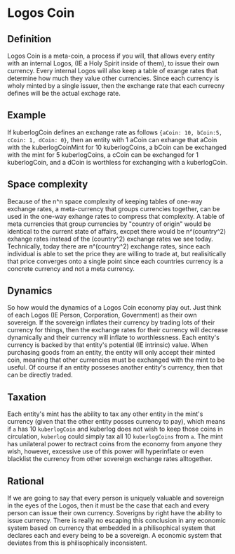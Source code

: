 # Logos Coin

## Definition

Logos Coin is a meta-coin, a process if you will, that allows every entity with an internal Logos, (IE a Holy Spirit inside of them), to issue their own currency. Every internal Logos will also keep a table of exange rates that determine how much they value other currencies. Since each currency is wholy minted by a single issuer, then the exchange rate that each currecny defines will be the actual exchage rate. 

## Example

If kuberlogCoin defines an exchange rate as follows `{aCoin: 10, bCoin:5, cCoin: 1, dCoin: 0}`, then an entity with 1 aCoin can exhange that aCoin with the kuberlogCoinMint for 10 kuberlogCoins, a bCoin can be exchanged with the mint for 5 kuberlogCoins, a cCoin can be exchanged for 1 kuberlogCoin, and a dCoin is worthless for exchanging with a kuberlogCoin.

## Space complexity

Because of the n^n space complexity of keeping tables of one-way exchange rates, a meta-currency that groups currencies together, can be used in the one-way exhange rates to compress that complexity. A table of meta currencies that group currencies by "country of origin" would be identical to the current state of affairs, excpet there would be n^(country^2) exhange rates instead of the (country^2) exchange rates we see today. Technically, today there are n^(country^2) exchange rates, since each individual is able to set the price they are willing to trade at, but realisitically that price converges onto a single point since each countries currency is a concrete currency and not a meta currency.


## Dynamics

So how would the dynamics of a Logos Coin economy play out. Just think of each Logos (IE Person, Corporation, Government) as their own sovereign. If the sovereign inflates their currency by trading lots of their currency for things, then the exchange rates for their currency will decrease dynamically and their currency will inflate to worthlessness. Each entity's currency is backed by that entity's potential (IE intrinsic) value. When purchasing goods from an entity, the entity will only accept their minted coin, meaning that other currencies must be exchanged with the mint to be useful. Of course if an entity posseses another entity's currency, then that can be directly traded. 

## Taxation
Each entity's mint has the ability to tax any other entity in the mint's currency (given that the other entity posses currency to pay), which means if `a` has 10 `kuberlogCoin` and kuberlog does not wish to keep those coins in circulation, `kuberlog` could simply tax all 10 `kuberlogCoins` from `a`. The mint has unilateral power to rectract coins from the economy from anyone they wish, however, excessive use of this power will hyperinflate or even blacklist the currency from other sovereign exchange rates alltogether.

## Rational

If we are going to say that every person is uniquely valuable and sovereign in the eyes of the Logos, then it must be the case that each and every person can issue their own currency. Soverigns by right have the ability to issue currency. There is really no escaping this conclusion in any economic system based on currency that embedded in a philisophical system that declares each and every being to be a sovereign. A economic system that deviates from this is philisophically inconsistent.
